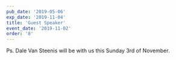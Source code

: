 ```yaml
---
pub_date: '2019-05-06'
exp_date: '2019-11-04'
title: 'Guest Speaker'
event_date: '2019-11-02'
order: '8'
---
```


Ps. Dale Van Steenis will be with us this Sunday 3rd of November.
